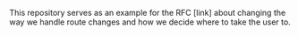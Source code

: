 This repository serves as an example for the RFC [link] about changing the way we handle route changes and how we decide where to take the user to.
